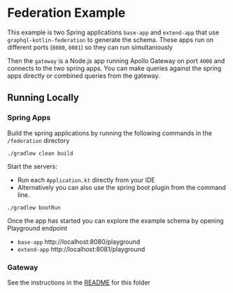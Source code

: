 # Federation Example

This example is two Spring applications `base-app` and `extend-app` that use `graphql-kotlin-federation` to generate the schema.
These apps run on different ports (`8080`, `8081`) so they can run simultaniously

Then the `gateway` is a Node.js app running Apollo Gateway on port `4000` and connects to the two spring apps.
You can make queries against the spring apps directly or combined queries from the gateway.

## Running Locally


### Spring Apps
Build the spring applications by running the following commands in the `/federation` directory

```shell script
./gradlew clean build
```

Start the servers:

* Run each `Application.kt` directly from your IDE
* Alternatively you can also use the spring boot plugin from the command line.

```shell script
./gradlew bootRun
```


Once the app has started you can explore the example schema by opening Playground endpoint
* `base-app` http://localhost:8080/playground
* `extend-app` http://localhost:8081/playground

### Gateway

See the instructions in the [README](./gateway/README.md) for this folder
